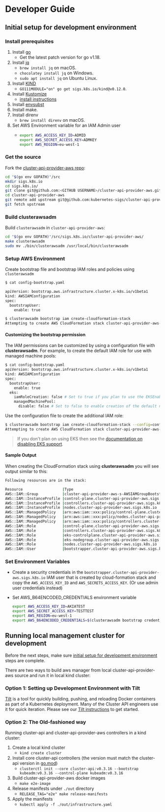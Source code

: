 # Developer Guide

## Initial setup for development environment

### Install prerequisites

1. Install [go][go]
    - Get the latest patch version for go v1.18.
2. Install [jq][jq]
    - `brew install jq` on macOS.
    - `chocolatey install jq` on Windows.
    - `sudo apt install jq` on Ubuntu Linux.
3. Install [KIND][kind]
    - `GO111MODULE="on" go get sigs.k8s.io/kind@v0.12.0`.
4. Install [Kustomize][kustomize]
    - [install instructions](https://kubectl.docs.kubernetes.io/installation/kustomize/)
5. Install [envsubst][envsubst]
6. Install make.
7. Install direnv
    - `brew install direnv` on macOS.
8. Set AWS Environment variable for an IAM Admin user
    - ```bash
      export AWS_ACCESS_KEY_ID=ADMID
      export AWS_SECRET_ACCESS_KEY=ADMKEY
      export AWS_REGION=eu-west-1
      ```

### Get the source

Fork the [cluster-api-provider-aws repo](https://github.com/kubernetes-sigs/cluster-api-provider-aws):

```bash
cd "$(go env GOPATH)"/src
mkdir sigs.k8s.io
cd sigs.k8s.io/
git clone git@github.com:<GITHUB USERNAME>/cluster-api-provider-aws.git
cd cluster-api-provider-aws
git remote add upstream git@github.com:kubernetes-sigs/cluster-api-provider-aws.git
git fetch upstream
```

### Build clusterawsadm

Build `clusterawsadm` in `cluster-api-provider-aws`:

```bash
cd "$(go env GOPATH)"/src/sigs.k8s.io/cluster-api-provider-aws/
make clusterawsadm
sudo mv ./bin/clusterawsadm /usr/local/bin/clusterawsadm
```

### Setup AWS Environment

Create bootstrap file and bootstrap IAM roles and policies using `clusterawsadm`

```bash
$ cat config-bootstrap.yaml

apiVersion: bootstrap.aws.infrastructure.cluster.x-k8s.io/v1beta1
kind: AWSIAMConfiguration
spec:
  bootstrapUser:
    enable: true

$ clusterawsadm bootstrap iam create-cloudformation-stack
Attempting to create AWS CloudFormation stack cluster-api-provider-aws-sigs-k8s-io
```

#### Customizing the bootstrap permission

The IAM permissions can be customized by using a configuration file with **clusterawsadm**. For example, to create the default IAM role for use with managed machine pools:

```bash
$ cat config-bootstrap.yaml
apiVersion: bootstrap.aws.infrastructure.cluster.x-k8s.io/v1beta1
kind: AWSIAMConfiguration
spec:
  bootstrapUser:
    enable: true
  eks:
    iamRoleCreation: false # Set to true if you plan to use the EKSEnableIAM feature flag to enable automatic creation of IAM roles
    managedMachinePool:
      disable: false # Set to false to enable creation of the default node role for managed machine pools
```

Use the configuration file to create the additional IAM role:

```bash
$ clusterawsadm bootstrap iam create-cloudformation-stack --config=config-bootstrap.yaml
Attempting to create AWS CloudFormation stack cluster-api-provider-aws-sigs-k8s-io
```

> If you don't plan on using EKS then see the [documentation on disabling EKS support](../topics/eks/disabling.md).

#### Sample Output

When creating the CloudFormation stack using **clusterawsadm** you will see output similar to this:

```bash
Following resources are in the stack:

Resource                  |Type                                                                                |Status
AWS::IAM::Group           |cluster-api-provider-aws-s-AWSIAMGroupBootstrapper-ME9XZVCO2491                     |CREATE_COMPLETE
AWS::IAM::InstanceProfile |control-plane.cluster-api-provider-aws.sigs.k8s.io                                  |CREATE_COMPLETE
AWS::IAM::InstanceProfile |controllers.cluster-api-provider-aws.sigs.k8s.io                                    |CREATE_COMPLETE
AWS::IAM::InstanceProfile |nodes.cluster-api-provider-aws.sigs.k8s.io                                          |CREATE_COMPLETE
AWS::IAM::ManagedPolicy   |arn:aws:iam::xxx:policy/control-plane.cluster-api-provider-aws.sigs.k8s.io |CREATE_COMPLETE
AWS::IAM::ManagedPolicy   |arn:aws:iam::xxx:policy/nodes.cluster-api-provider-aws.sigs.k8s.io         |CREATE_COMPLETE
AWS::IAM::ManagedPolicy   |arn:aws:iam::xxx:policy/controllers.cluster-api-provider-aws.sigs.k8s.io   |CREATE_COMPLETE
AWS::IAM::Role            |control-plane.cluster-api-provider-aws.sigs.k8s.io                                  |CREATE_COMPLETE
AWS::IAM::Role            |controllers.cluster-api-provider-aws.sigs.k8s.io                                    |CREATE_COMPLETE
AWS::IAM::Role            |eks-controlplane.cluster-api-provider-aws.sigs.k8s.io                               |CREATE_COMPLETE
AWS::IAM::Role            |eks-nodegroup.cluster-api-provider-aws.sigs.k8s.io                                  |CREATE_COMPLETE
AWS::IAM::Role            |nodes.cluster-api-provider-aws.sigs.k8s.io                                          |CREATE_COMPLETE
AWS::IAM::User            |bootstrapper.cluster-api-provider-aws.sigs.k8s.io                                   |CREATE_COMPLETE
```

### Set Environment Variables

- Create a security credentials in the `bootstrapper.cluster-api-provider-aws.sigs.k8s.io` IAM user that is created by cloud-formation stack and copy the `AWS_ACCESS_KEY_ID` and `AWS_SECRETS_ACCESS_KEY`.
  (Or use admin user credentials instead)

- Set AWS_B64ENCODED_CREDENTIALS environment variable

   ```bash
   export AWS_ACCESS_KEY_ID=AKIATEST
   export AWS_SECRET_ACCESS_KEY=TESTTEST
   export AWS_REGION=eu-west-1
   export AWS_B64ENCODED_CREDENTIALS=$(clusterawsadm bootstrap credentials encode-as-profile)
   ```

## Running local management cluster for development

Before the next steps, make sure [initial setup for development environment][Initial-setup-for-development-environment] steps are complete.

[Initial-setup-for-development-environment]: development.md#initial-setup-for-development-environment

There are two ways to build aws manager from local cluster-api-provider-aws source and run it in local kind cluster:

### Option 1: Setting up Development Environment with Tilt

[Tilt][tilt] is a tool for quickly building, pushing, and reloading Docker containers as part of a Kubernetes deployment.
Many of the Cluster API engineers use it for quick iteration. Please see our [Tilt instructions][Tilt instructions] to get started.

[tilt]: https://tilt.dev
[Tilt instructions]: ../development/tilt-setup.md

### Option 2: The Old-fashioned way

Running cluster-api and cluster-api-provider-aws controllers in a kind cluster:

1. Create a local kind cluster
   - `kind create cluster`
2. Install core cluster-api controllers (the version must match the cluster-api version in [go.mod][go.mod])
   - `clusterctl init --core cluster-api:v0.3.16 --bootstrap kubeadm:v0.3.16 --control-plane kubeadm:v0.3.16`
3. Build cluster-api-provider-aws docker images
   - `make e2e-image`
4. Release manifests under `./out` directory
   - `RELEASE_TAG="e2e" make release-manifests`
5. Apply the manifests
   - `kubectl apply -f ./out/infrastructure.yaml`

[go]: https://golang.org/doc/install
[jq]: https://stedolan.github.io/jq/download/
[go.mod]: https://github.com/kubernetes-sigs/cluster-api-provider-aws/blob/master/go.mod
[kind]: https://sigs.k8s.io/kind
[kustomize]: https://github.com/kubernetes-sigs/kustomize
[kustomizelinux]: https://github.com/kubernetes-sigs/kustomize/blob/master/docs/INSTALL.md
[envsubst]: https://github.com/a8m/envsubst
